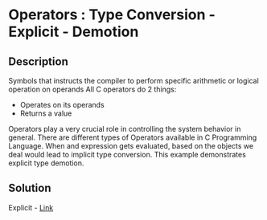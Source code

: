 # Operators : Type Conversion - Explicit - Demotion

## Description

Symbols that instructs the compiler to perform specific arithmetic or logical operation on operands All C operators do 2 things:
- Operates on its operands
- Returns a value

Operators play a very crucial role in controlling the system behavior in general. 
There are different types of Operators available in C Programming Language. When and expression gets evaluated, based on the objects we deal would lead to implicit type conversion. 
This example demonstrates explicit type demotion.

## Solution

Explicit - [Link](https://github.com/rammya29/Emertxe-Internship/blob/main/Advanced%20-%20C/Sample%20Programs/Chapter-1%20:%20%20Basic%20Refresher/Program-34%20:%20Type%20Conversion%20-%20Explicit%20-%20Demotion/demotion.c)
